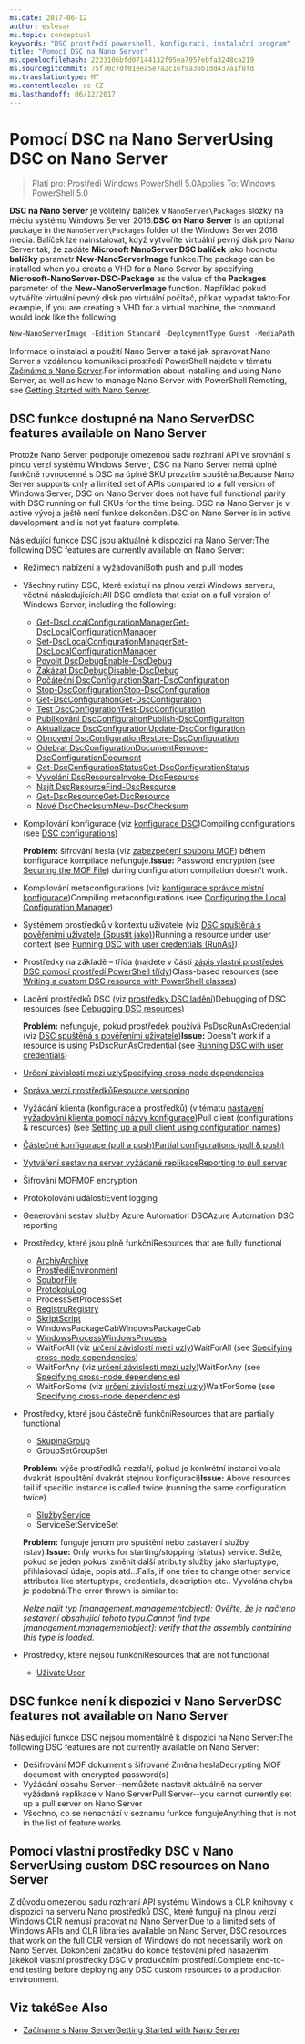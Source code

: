 ```yaml
---
ms.date: 2017-06-12
author: eslesar
ms.topic: conceptual
keywords: "DSC prostředí powershell, konfiguraci, instalační program"
title: "Pomocí DSC na Nano Server"
ms.openlocfilehash: 2233106bfd07144132f95ea7957ebfa3248ca219
ms.sourcegitcommit: 75f70c7df01eea5e7a2c16f9a3ab1dd437a1f8fd
ms.translationtype: MT
ms.contentlocale: cs-CZ
ms.lasthandoff: 06/12/2017
---
```

# <a name="using-dsc-on-nano-server"></a><span data-ttu-id="2550d-103">Pomocí DSC na Nano Server</span><span class="sxs-lookup"><span data-stu-id="2550d-103">Using DSC on Nano Server</span></span>

> <span data-ttu-id="2550d-104">Platí pro: Prostředí Windows PowerShell 5.0</span><span class="sxs-lookup"><span data-stu-id="2550d-104">Applies To: Windows PowerShell 5.0</span></span>

<span data-ttu-id="2550d-105">**DSC na Nano Server** je volitelný balíček v `NanoServer\Packages` složky na médiu systému Windows Server 2016.</span><span class="sxs-lookup"><span data-stu-id="2550d-105">**DSC on Nano Server** is an optional package in the `NanoServer\Packages` folder of the Windows Server 2016 media.</span></span> <span data-ttu-id="2550d-106">Balíček lze nainstalovat, když vytvoříte virtuální pevný disk pro Nano Server tak, že zadáte **Microsoft NanoServer DSC balíček** jako hodnotu **balíčky** parametr **New-NanoServerImage**  funkce.</span><span class="sxs-lookup"><span data-stu-id="2550d-106">The package can be installed when you create a VHD for a Nano Server by specifying **Microsoft-NanoServer-DSC-Package** as the value of the **Packages** parameter of the **New-NanoServerImage** function.</span></span> <span data-ttu-id="2550d-107">Například pokud vytváříte virtuální pevný disk pro virtuální počítač, příkaz vypadat takto:</span><span class="sxs-lookup"><span data-stu-id="2550d-107">For example, if you are creating a VHD for a virtual machine, the command would look like the following:</span></span>

```powershell
New-NanoServerImage -Edition Standard -DeploymentType Guest -MediaPath f:\ -BasePath .\Base -TargetPath .\Nano1\Nano.vhd -ComputerName Nano1 -Packages Microsoft-NanoServer-DSC-Package
```

<span data-ttu-id="2550d-108">Informace o instalaci a použití Nano Server a také jak spravovat Nano Server s vzdálenou komunikaci prostředí PowerShell najdete v tématu [Začínáme s Nano Server](https://technet.microsoft.com/en-us/library/mt126167.aspx).</span><span class="sxs-lookup"><span data-stu-id="2550d-108">For information about installing and using Nano Server, as well as how to manage Nano Server with PowerShell Remoting, see [Getting Started with Nano Server](https://technet.microsoft.com/en-us/library/mt126167.aspx).</span></span>


## <a name="dsc-features-available-on-nano-server"></a><span data-ttu-id="2550d-109">DSC funkce dostupné na Nano Server</span><span class="sxs-lookup"><span data-stu-id="2550d-109">DSC features available on Nano Server</span></span>

 <span data-ttu-id="2550d-110">Protože Nano Server podporuje omezenou sadu rozhraní API ve srovnání s plnou verzí systému Windows Server, DSC na Nano Server nemá úplné funkčně rovnocenné s DSC na úplné SKU prozatím spuštěna.</span><span class="sxs-lookup"><span data-stu-id="2550d-110">Because Nano Server supports only a limited set of APIs compared to a full version of Windows Server, DSC on Nano Server does not have full functional parity with DSC running on full SKUs for the time being.</span></span> <span data-ttu-id="2550d-111">DSC na Nano Server je v active vývoj a ještě není funkce dokončení.</span><span class="sxs-lookup"><span data-stu-id="2550d-111">DSC on Nano Server is in active development and is not yet feature complete.</span></span>
 
 <span data-ttu-id="2550d-112">Následující funkce DSC jsou aktuálně k dispozici na Nano Server:</span><span class="sxs-lookup"><span data-stu-id="2550d-112">The following DSC features are currently available on Nano Server:</span></span> 


* <span data-ttu-id="2550d-113">Režimech nabízení a vyžadování</span><span class="sxs-lookup"><span data-stu-id="2550d-113">Both push and pull modes</span></span>

* <span data-ttu-id="2550d-114">Všechny rutiny DSC, které existují na plnou verzi Windows serveru, včetně následujících:</span><span class="sxs-lookup"><span data-stu-id="2550d-114">All DSC cmdlets that exist on a full version of Windows Server, including the following:</span></span> 
  * [<span data-ttu-id="2550d-115">Get-DscLocalConfigurationManager</span><span class="sxs-lookup"><span data-stu-id="2550d-115">Get-DscLocalConfigurationManager</span></span>](https://technet.microsoft.com/en-us/library/dn407378.aspx)
  * [<span data-ttu-id="2550d-116">Set-DscLocalConfigurationManager</span><span class="sxs-lookup"><span data-stu-id="2550d-116">Set-DscLocalConfigurationManager</span></span>](https://technet.microsoft.com/en-us/library/dn521621.aspx)   
  * [<span data-ttu-id="2550d-117">Povolit DscDebug</span><span class="sxs-lookup"><span data-stu-id="2550d-117">Enable-DscDebug</span></span>](https://technet.microsoft.com/en-us/library/mt517870.aspx)
  * [<span data-ttu-id="2550d-118">Zakázat DscDebug</span><span class="sxs-lookup"><span data-stu-id="2550d-118">Disable-DscDebug</span></span>](https://technet.microsoft.com/en-us/library/mt517872.aspx)       
  * [<span data-ttu-id="2550d-119">Počáteční DscConfiguration</span><span class="sxs-lookup"><span data-stu-id="2550d-119">Start-DscConfiguration</span></span>](https://technet.microsoft.com/en-us/library/dn521623.aspx)
  * [<span data-ttu-id="2550d-120">Stop-DscConfiguration</span><span class="sxs-lookup"><span data-stu-id="2550d-120">Stop-DscConfiguration</span></span>](https://technet.microsoft.com/en-us/library/mt143542.aspx)
  * [<span data-ttu-id="2550d-121">Get-DscConfiguration</span><span class="sxs-lookup"><span data-stu-id="2550d-121">Get-DscConfiguration</span></span>](https://technet.microsoft.com/en-us/library/dn407379.aspx)
  * [<span data-ttu-id="2550d-122">Test DscConfiguration</span><span class="sxs-lookup"><span data-stu-id="2550d-122">Test-DscConfiguration</span></span>](https://technet.microsoft.com/en-us/library/dn407382.aspx)      
  * [<span data-ttu-id="2550d-123">Publikování DscConfiguraiton</span><span class="sxs-lookup"><span data-stu-id="2550d-123">Publish-DscConfiguraiton</span></span>](https://technet.microsoft.com/en-us/library/mt517875.aspx) 
  * [<span data-ttu-id="2550d-124">Aktualizace DscConfiguration</span><span class="sxs-lookup"><span data-stu-id="2550d-124">Update-DscConfiguration</span></span>](https://technet.microsoft.com/en-us/library/mt143541.aspx)
  * [<span data-ttu-id="2550d-125">Obnovení DscConfiguration</span><span class="sxs-lookup"><span data-stu-id="2550d-125">Restore-DscConfiguration</span></span>](https://technet.microsoft.com/en-us/library/dn407383.aspx)
  * [<span data-ttu-id="2550d-126">Odebrat DscConfigurationDocument</span><span class="sxs-lookup"><span data-stu-id="2550d-126">Remove-DscConfigurationDocument</span></span>](https://technet.microsoft.com/en-us/library/mt143544.aspx)
  * [<span data-ttu-id="2550d-127">Get-DscConfigurationStatus</span><span class="sxs-lookup"><span data-stu-id="2550d-127">Get-DscConfigurationStatus</span></span>](https://technet.microsoft.com/en-us/library/mt517868.aspx)
  * [<span data-ttu-id="2550d-128">Vyvolání DscResource</span><span class="sxs-lookup"><span data-stu-id="2550d-128">Invoke-DscResource</span></span>](https://technet.microsoft.com/en-us/library/mt517869.aspx)
  * [<span data-ttu-id="2550d-129">Najít DscResource</span><span class="sxs-lookup"><span data-stu-id="2550d-129">Find-DscResource</span></span>](https://technet.microsoft.com/en-us/library/mt517874.aspx)
  * [<span data-ttu-id="2550d-130">Get-DscResource</span><span class="sxs-lookup"><span data-stu-id="2550d-130">Get-DscResource</span></span>](https://technet.microsoft.com/en-us/library/dn521625.aspx)
  * [<span data-ttu-id="2550d-131">Nové DscChecksum</span><span class="sxs-lookup"><span data-stu-id="2550d-131">New-DscChecksum</span></span>](https://technet.microsoft.com/en-us/library/dn521622.aspx)    

* <span data-ttu-id="2550d-132">Kompilování konfigurace (viz [konfigurace DSC](configurations.md))</span><span class="sxs-lookup"><span data-stu-id="2550d-132">Compiling configurations (see [DSC configurations](configurations.md))</span></span>

  <span data-ttu-id="2550d-133">**Problém:** šifrování hesla (viz [zabezpečení souboru MOF](securemof.md)) během konfigurace kompilace nefunguje.</span><span class="sxs-lookup"><span data-stu-id="2550d-133">**Issue:** Password encryption (see [Securing the MOF File](securemof.md)) during configuration compilation doesn't work.</span></span>

* <span data-ttu-id="2550d-134">Kompilování metaconfigurations (viz [konfigurace správce místní konfigurace](metaConfig.md))</span><span class="sxs-lookup"><span data-stu-id="2550d-134">Compiling metaconfigurations (see [Configuring the Local Configuration Manager](metaConfig.md))</span></span>

* <span data-ttu-id="2550d-135">Systémem prostředků v kontextu uživatele (viz [DSC spuštěná s pověřeními uživatele (Spustit jako)](runAsUser.md))</span><span class="sxs-lookup"><span data-stu-id="2550d-135">Running a resource under user context (see [Running DSC with user credentials (RunAs)](runAsUser.md))</span></span>

* <span data-ttu-id="2550d-136">Prostředky na základě – třída (najdete v části [zápis vlastní prostředek DSC pomocí prostředí PowerShell třídy](authoringResourceClass.md))</span><span class="sxs-lookup"><span data-stu-id="2550d-136">Class-based resources (see [Writing a custom DSC resource with PowerShell classes](authoringResourceClass.md))</span></span>

* <span data-ttu-id="2550d-137">Ladění prostředků DSC (viz [prostředky DSC ladění](debugresource.md))</span><span class="sxs-lookup"><span data-stu-id="2550d-137">Debugging of DSC resources (see [Debugging DSC resources](debugresource.md))</span></span>
  
  <span data-ttu-id="2550d-138">**Problém:** nefunguje, pokud prostředek používá PsDscRunAsCredential (viz [DSC spuštěná s pověřeními uživatele](runAsUser.md))</span><span class="sxs-lookup"><span data-stu-id="2550d-138">**Issue:** Doesn't work if a resource is using PsDscRunAsCredential (see [Running DSC with user credentials](runAsUser.md))</span></span>

* [<span data-ttu-id="2550d-139">Určení závislostí mezi uzly</span><span class="sxs-lookup"><span data-stu-id="2550d-139">Specifying cross-node dependencies</span></span>](crossNodeDependencies.md) 

* [<span data-ttu-id="2550d-140">Správa verzí prostředků</span><span class="sxs-lookup"><span data-stu-id="2550d-140">Resource versioning</span></span>](sxsResource.md)

* <span data-ttu-id="2550d-141">Vyžádání klienta (konfigurace a prostředků) (v tématu [nastavení vyžadování klienta pomocí názvy konfigurace](pullClientConfigNames.md))</span><span class="sxs-lookup"><span data-stu-id="2550d-141">Pull client (configurations & resources) (see [Setting up a pull client using configuration names](pullClientConfigNames.md))</span></span>

* [<span data-ttu-id="2550d-142">Částečné konfigurace (pull a push)</span><span class="sxs-lookup"><span data-stu-id="2550d-142">Partial configurations (pull & push)</span></span>](partialConfigs.md)

* [<span data-ttu-id="2550d-143">Vytváření sestav na server vyžádané replikace</span><span class="sxs-lookup"><span data-stu-id="2550d-143">Reporting to pull server</span></span>](reportServer.md) 

* <span data-ttu-id="2550d-144">Šifrování MOF</span><span class="sxs-lookup"><span data-stu-id="2550d-144">MOF encryption</span></span>

* <span data-ttu-id="2550d-145">Protokolování událostí</span><span class="sxs-lookup"><span data-stu-id="2550d-145">Event logging</span></span>

* <span data-ttu-id="2550d-146">Generování sestav služby Azure Automation DSC</span><span class="sxs-lookup"><span data-stu-id="2550d-146">Azure Automation DSC reporting</span></span>

* <span data-ttu-id="2550d-147">Prostředky, které jsou plně funkční</span><span class="sxs-lookup"><span data-stu-id="2550d-147">Resources that are fully functional</span></span>
  * [<span data-ttu-id="2550d-148">Archiv</span><span class="sxs-lookup"><span data-stu-id="2550d-148">Archive</span></span>](archiveResource.md)
  * [<span data-ttu-id="2550d-149">Prostředí</span><span class="sxs-lookup"><span data-stu-id="2550d-149">Environment</span></span>](environmentResource.md)
  * [<span data-ttu-id="2550d-150">Soubor</span><span class="sxs-lookup"><span data-stu-id="2550d-150">File</span></span>](fileResource.md)
  * [<span data-ttu-id="2550d-151">Protokolu</span><span class="sxs-lookup"><span data-stu-id="2550d-151">Log</span></span>](logResource.md)
  * <span data-ttu-id="2550d-152">ProcessSet</span><span class="sxs-lookup"><span data-stu-id="2550d-152">ProcessSet</span></span>
  * [<span data-ttu-id="2550d-153">Registru</span><span class="sxs-lookup"><span data-stu-id="2550d-153">Registry</span></span>](registryResource.md)
  * [<span data-ttu-id="2550d-154">Skript</span><span class="sxs-lookup"><span data-stu-id="2550d-154">Script</span></span>](scriptResource.md)
  * <span data-ttu-id="2550d-155">WindowsPackageCab</span><span class="sxs-lookup"><span data-stu-id="2550d-155">WindowsPackageCab</span></span>
  * [<span data-ttu-id="2550d-156">WindowsProcess</span><span class="sxs-lookup"><span data-stu-id="2550d-156">WindowsProcess</span></span>](windowsProcessResource.md)
  * <span data-ttu-id="2550d-157">WaitForAll (viz [určení závislostí mezi uzly](crossNodeDependencies.md))</span><span class="sxs-lookup"><span data-stu-id="2550d-157">WaitForAll (see [Specifying cross-node dependencies](crossNodeDependencies.md))</span></span>
  * <span data-ttu-id="2550d-158">WaitForAny (viz [určení závislostí mezi uzly](crossNodeDependencies.md))</span><span class="sxs-lookup"><span data-stu-id="2550d-158">WaitForAny (see [Specifying cross-node dependencies](crossNodeDependencies.md))</span></span>
  * <span data-ttu-id="2550d-159">WaitForSome (viz [určení závislostí mezi uzly](crossNodeDependencies.md))</span><span class="sxs-lookup"><span data-stu-id="2550d-159">WaitForSome (see [Specifying cross-node dependencies](crossNodeDependencies.md))</span></span>

* <span data-ttu-id="2550d-160">Prostředky, které jsou částečně funkční</span><span class="sxs-lookup"><span data-stu-id="2550d-160">Resources that are partially functional</span></span>
  * [<span data-ttu-id="2550d-161">Skupina</span><span class="sxs-lookup"><span data-stu-id="2550d-161">Group</span></span>](groupResource.md)
  * <span data-ttu-id="2550d-162">GroupSet</span><span class="sxs-lookup"><span data-stu-id="2550d-162">GroupSet</span></span>
  
  <span data-ttu-id="2550d-163">**Problém:** výše prostředků nezdaří, pokud je konkrétní instanci volala dvakrát (spouštění dvakrát stejnou konfiguraci)</span><span class="sxs-lookup"><span data-stu-id="2550d-163">**Issue:** Above resources fail if specific instance is called twice (running the same configuration twice)</span></span>
  
  * [<span data-ttu-id="2550d-164">Služby</span><span class="sxs-lookup"><span data-stu-id="2550d-164">Service</span></span>](serviceResource.md)
  * <span data-ttu-id="2550d-165">ServiceSet</span><span class="sxs-lookup"><span data-stu-id="2550d-165">ServiceSet</span></span>
  
  <span data-ttu-id="2550d-166">**Problém:** funguje jenom pro spuštění nebo zastavení služby (stav).</span><span class="sxs-lookup"><span data-stu-id="2550d-166">**Issue:** Only works for starting/stopping (status) service.</span></span> <span data-ttu-id="2550d-167">Selže, pokud se jeden pokusí změnit další atributy služby jako startuptype, přihlašovací údaje, popis atd...</span><span class="sxs-lookup"><span data-stu-id="2550d-167">Fails, if one tries to change other service attributes like startuptype, credentials, description etc..</span></span> <span data-ttu-id="2550d-168">Vyvolána chyba je podobná:</span><span class="sxs-lookup"><span data-stu-id="2550d-168">The error thrown is similar to:</span></span>
  
  <span data-ttu-id="2550d-169">*Nelze najít typ [management.managementobject]: Ověřte, že je načteno sestavení obsahující tohoto typu.*</span><span class="sxs-lookup"><span data-stu-id="2550d-169">*Cannot find type [management.managementobject]: verify that the assembly containing this type is loaded.*</span></span>
  
* <span data-ttu-id="2550d-170">Prostředky, které nejsou funkční</span><span class="sxs-lookup"><span data-stu-id="2550d-170">Resources that are not functional</span></span>
  * [<span data-ttu-id="2550d-171">Uživatel</span><span class="sxs-lookup"><span data-stu-id="2550d-171">User</span></span>](userResource.md)
  

## <a name="dsc-features-not-available-on-nano-server"></a><span data-ttu-id="2550d-172">DSC funkce není k dispozici v Nano Server</span><span class="sxs-lookup"><span data-stu-id="2550d-172">DSC features not available on Nano Server</span></span>

<span data-ttu-id="2550d-173">Následující funkce DSC nejsou momentálně k dispozici na Nano Server:</span><span class="sxs-lookup"><span data-stu-id="2550d-173">The following DSC features are not currently available on Nano Server:</span></span>

* <span data-ttu-id="2550d-174">Dešifrování MOF dokument s šifrované Změna hesla</span><span class="sxs-lookup"><span data-stu-id="2550d-174">Decrypting MOF document with encrypted password(s)</span></span> 
* <span data-ttu-id="2550d-175">Vyžádání obsahu Server--nemůžete nastavit aktuálně na server vyžádané replikace v Nano Server</span><span class="sxs-lookup"><span data-stu-id="2550d-175">Pull Server--you cannot currently set up a pull server on Nano Server</span></span>
* <span data-ttu-id="2550d-176">Všechno, co se nenachází v seznamu funkce funguje</span><span class="sxs-lookup"><span data-stu-id="2550d-176">Anything that is not in the list of feature works</span></span>

## <a name="using-custom-dsc-resources-on-nano-server"></a><span data-ttu-id="2550d-177">Pomocí vlastní prostředky DSC v Nano Server</span><span class="sxs-lookup"><span data-stu-id="2550d-177">Using custom DSC resources on Nano Server</span></span>
 
<span data-ttu-id="2550d-178">Z důvodu omezenou sadu rozhraní API systému Windows a CLR knihovny k dispozici na serveru Nano prostředků DSC, které fungují na plnou verzi Windows CLR nemusí pracovat na Nano Server.</span><span class="sxs-lookup"><span data-stu-id="2550d-178">Due to a limited sets of Windows APIs and CLR libraries available on Nano Server, DSC resources that work on the full CLR version of Windows do not necessarily work on Nano Server.</span></span> <span data-ttu-id="2550d-179">Dokončení začátku do konce testování před nasazením jakékoli vlastní prostředky DSC v produkčním prostředí.</span><span class="sxs-lookup"><span data-stu-id="2550d-179">Complete end-to-end testing before deploying any DSC custom resources to a production environment.</span></span>

## <a name="see-also"></a><span data-ttu-id="2550d-180">Viz také</span><span class="sxs-lookup"><span data-stu-id="2550d-180">See Also</span></span>
- [<span data-ttu-id="2550d-181">Začínáme s Nano Server</span><span class="sxs-lookup"><span data-stu-id="2550d-181">Getting Started with Nano Server</span></span>](https://technet.microsoft.com/en-us/library/mt126167.aspx)

